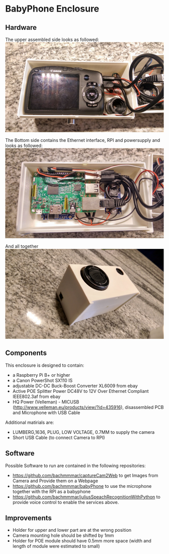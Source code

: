 # BabyPhone Enclosure

## Hardware
The upper assembled side looks as followed:
![alt tag](https://github.com/bachmmmar/babyPhoneEnclosure/blob/master/photo/camera_side.jpg)

The Bottom side contains the Ethernet interface, RPI and powersupply and looks as followed:
![alt tag](https://github.com/bachmmmar/babyPhoneEnclosure/blob/master/photo/rpi_side.jpg)

And all together
![alt tag](https://github.com/bachmmmar/babyPhoneEnclosure/blob/master/photo/together.jpg)

## Components
This enclosure is designed to contain:
- a Raspberry Pi B+ or higher
- a Canon PowerShot SX110 IS
- adjustable DC-DC Buck-Boost Converter XL6009 from ebay
- Active POE Splitter Power DC48V to 12V Over Ethernet Compliant IEEE802.3af from ebay
-  HQ Power (Velleman) - MICUSB (http://www.velleman.eu/products/view/?id=435916), disassembled PCB and Microphone with USB Cable

Additional matirials are:
- LUMBERG,1636, PLUG, LOW VOLTAGE, 0.7MM to supply the camera
- Short USB Cable (to connect Camera to RPI)

## Software
Possible Software to run are contained in the following repositories:
- https://github.com/bachmmmar/captureCam2Web to get Images from Camera and Provide them on a Webpage
- https://github.com/bachmmmar/babyPhone to use the microphone together with the RPI as a babyphone
- https://github.com/bachmmmar/juliusSpeachRecognitionWithPython to provide voice control to enable the services above.


## Improvements
- Holder for upper and lower part are at the wrong position
- Camera mounting hole should be shifted by 1mm
- Holder for POE module should have 0.5mm more space (width and length of module were estimated to small)
